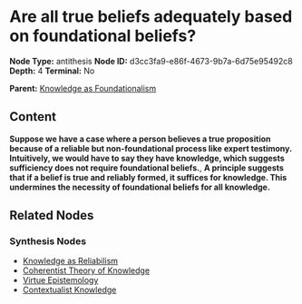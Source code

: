 # Are all true beliefs adequately based on foundational beliefs?

**Node Type:** antithesis
**Node ID:** d3cc3fa9-e86f-4673-9b7a-6d75e95492c8
**Depth:** 4
**Terminal:** No

**Parent:** [Knowledge as Foundationalism](knowledge-as-foundationalism-synthesis-64c5f0db-8092-4478-88ee-39de2ff14f63.md)

## Content

**Suppose we have a case where a person believes a true proposition because of a reliable but non-foundational process like expert testimony. Intuitively, we would have to say they have knowledge, which suggests sufficiency does not require foundational beliefs.**, **A principle suggests that if a belief is true and reliably formed, it suffices for knowledge. This undermines the necessity of foundational beliefs for all knowledge.**

## Related Nodes

### Synthesis Nodes

- [Knowledge as Reliabilism](knowledge-as-reliabilism-synthesis-11c8a6b3-e64e-4656-8ea9-50172e5e544a.md)
- [Coherentist Theory of Knowledge](coherentist-theory-of-knowledge-synthesis-e8b44550-1a70-414d-821a-e56d19927266.md)
- [Virtue Epistemology](virtue-epistemology-synthesis-44346733-41ed-4e87-91fb-b8a1b103d3ce.md)
- [Contextualist Knowledge](contextualist-knowledge-synthesis-4c463ebb-7adf-4b91-aed6-7fa7970fc888.md)
